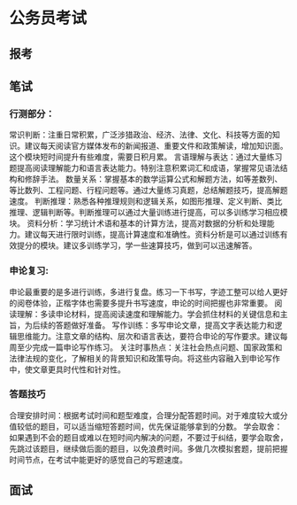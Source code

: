 # 公务员考试

## 报考

## 笔试

### **行测部分：**

常识判断：注重日常积累，广泛涉猎政治、经济、法律、文化、科技等方面的知识。建议每天阅读官方媒体发布的新闻报道、重要文件和政策解读，增加知识面。这个模块短时间提升有些难度，需要日积月累。
言语理解与表达：通过大量练习题提高阅读理解能力和语言表达能力。特别注意积累词汇和成语，掌握常见语法结构和修辞手法。
数量关系：掌握基本的数学运算公式和解题方法，如等差数列、等比数列、工程问题、行程问题等。通过大量练习真题，总结解题技巧，提高解题速度。
判断推理：熟悉各种推理规则和逻辑关系，如图形推理、定义判断、类比推理、逻辑判断等。判断推理可以通过大量训练进行提高，可以多训练学习相应模块。
资料分析：学习统计术语和基本的计算方法，提高对数据的分析和处理能力。建议每天进行限时训练，提高计算速度和准确性。资料分析是可以通过训练有效提分的模块。建议多训练学习，学一些速算技巧，做到可以迅速解答。

### **申论复习:**

申论最重要的是多进行训练，多进行复盘。练习一下书写，字迹工整可以给人更好的阅卷体验，正楷字体也需要多提升书写速度，申论的时间把握也非常重要。
阅读理解：多读申论材料，提高阅读速度和理解能力。学会抓住材料的关键信息和主旨，为后续的答题做好准备。
写作训练：多写申论文章，提高文字表达能力和逻辑思维能力。注意文章的结构、层次和语言表达，要符合申论的写作要求。建议每周至少完成一篇申论写作练习。
关注时事热点：关注社会热点问题、国家政策和法律法规的变化，了解相关的背景知识和政策导向。将这些内容融入到申论写作中，使文章更具时代性和针对性。

### **答题技巧**

合理安排时间：根据考试时间和题型难度，合理分配答题时间。对于难度较大或分值较低的题目，可以适当缩短答题时间，优先保证能够拿到的分数。
学会取舍：如果遇到不会的题目或难以在短时间内解决的问题，不要过于纠结，要学会取舍，先跳过该题目，继续做后面的题目，以免浪费时间。多做几次模拟套题，提前把握时间节点，在考试中能更好的感觉自己的写题速度。

## 面试
